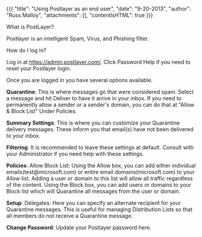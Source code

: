 {{{
  "title": "Using Postlayer as an end user",
  "date": "9-20-2013",
  "author": "Russ Malloy",
  "attachments": [],
  "contentIsHTML": true
}}}

<p>What is PostLayer?</p>
<p>Postlayer is an intelligent Spam, Virus, and Phishing filter.</p>

<p>How do I log in?</p>
<p>Log in at <a href="https://admin.postlayer.com/">https://admin.postlayer.com/</a>. Click Password Help if you need to reset your Postlayer login.</p>

<p>Once you are logged in you have several options available.</p>
<p><strong>Quarantine</strong>: This is where messages go that were considered spam. Select a message and hit Deliver to have it arrive in your inbox. If you need to permanently allow a sender or a sender's domain, you can do that at "Allow &amp;
  Block List" Under Policies.</p>
<p><strong>Summary Settings</strong>: This is where you can customize your Quarantine delivery messages. These inform you that email(s) have not been delivered to your inbox.</p>

<p><strong>Filtering</strong>: It is recommended to leave these settings at default. Consult with your Administrator if you need help with these settings.</p>

<p><strong>Policies</strong>: Allow Block List: Using the Allow box, you can add either individual emails(test@microsoft.com) or entire email domains(microsoft.com) to your Allow list. Adding a user or domain to this list will allow all traffic regardless of the
  content. Using the Block box, you can add users or domains to your Block list which will Quarantine all messages from the user or domain.</p>

<p><strong>Setup</strong>: Delegates: Here you can specify an alternate recipient for your Quarantine messages. This is useful for managing Distribution Lists so that all members do not receive a Quarantine message.</p>

<p><strong>Change Password</strong>: Update your Postlayer password here.</p>
